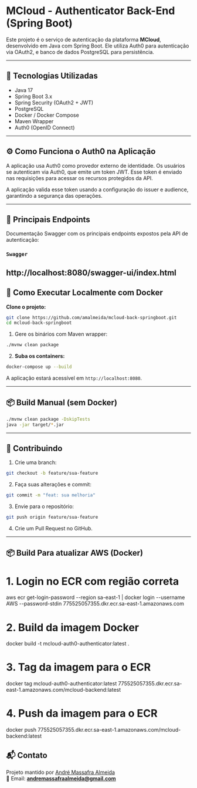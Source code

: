 
# MCloud - Authenticator Back-End (Spring Boot)

Este projeto é o serviço de autenticação da plataforma **MCloud**, desenvolvido em Java com Spring Boot. Ele utiliza Auth0 para autenticação via OAuth2, e banco de dados PostgreSQL para persistência.

---

## 🚀 Tecnologias Utilizadas

- Java 17
- Spring Boot 3.x
- Spring Security (OAuth2 + JWT)
- PostgreSQL
- Docker / Docker Compose
- Maven Wrapper
- Auth0 (OpenID Connect)

---

## ⚙️ Como Funciona o Auth0 na Aplicação

A aplicação usa Auth0 como provedor externo de identidade. Os usuários se autenticam via Auth0, que emite um token JWT. Esse token é enviado nas requisições para acessar os recursos protegidos da API.

A aplicação valida esse token usando a configuração do issuer e audience, garantindo a segurança das operações.

---

## 📌 Principais Endpoints

Documentação Swagger com os principais endpoints expostos pela API de autenticação:

### `Swagger`
http://localhost:8080/swagger-ui/index.html
---

## 🧪 Como Executar Localmente com Docker
**Clone o projeto:**
```bash
git clone https://github.com/amalmeida/mcloud-back-springboot.git
cd mcloud-back-springboot
```

1. Gere os binários com Maven wrapper:
```bash
./mvnw clean package
```

2. **Suba os containers:**
```bash
docker-compose up --build
```

A aplicação estará acessível em `http://localhost:8080`.

---

## 📦 Build Manual (sem Docker)

```bash
./mvnw clean package -DskipTests
java -jar target/*.jar
```

---

## 👥 Contribuindo

1. Crie uma branch:
```bash
git checkout -b feature/sua-feature
```

2. Faça suas alterações e commit:
```bash
git commit -m "feat: sua melhoria"
```

3. Envie para o repositório:
```bash
git push origin feature/sua-feature
```

4. Crie um Pull Request no GitHub.

---

## 📦 Build Para atualizar AWS (Docker)
# 1. Login no ECR com região correta 
aws ecr get-login-password --region sa-east-1 | docker login --username AWS --password-stdin 775525057355.dkr.ecr.sa-east-1.amazonaws.com

# 2. Build da imagem Docker
docker build -t mcloud-auth0-authenticator:latest .

# 3. Tag da imagem para o ECR
docker tag mcloud-auth0-authenticator:latest 775525057355.dkr.ecr.sa-east-1.amazonaws.com/mcloud-backend:latest

# 4. Push da imagem para o ECR
docker push 775525057355.dkr.ecr.sa-east-1.amazonaws.com/mcloud-backend:latest
## 📬 Contato

Projeto mantido por [André Massafra Almeida](https://www.linkedin.com/in/andre-massafra-almeida/)  
📧 Email: **andremassafraalmeida@gmail.com**
